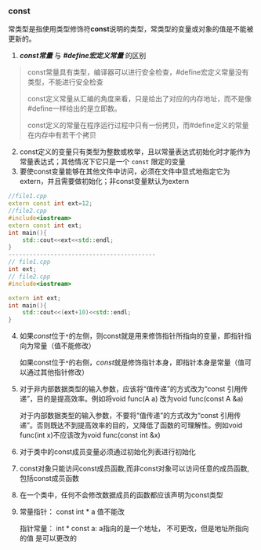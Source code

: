 ### const

常类型是指使用类型修饰符**const**说明的类型，常类型的变量或对象的值是不能被更新的。

1. ***const常量***  与 ***#define宏定义常量***  的区别

>const常量具有类型，编译器可以进行安全检查，#define宏定义常量没有类型，不能进行安全检查
>
>const定义常量从汇编的角度来看，只是给出了对应的内存地址，而不是像#define一样给出的是立即数。
>
>const定义的常量在程序运行过程中只有一份拷贝，而#define定义的常量在内存中有若干个拷贝

2. const定义的变量只有类型为整数或枚举，且以常量表达式初始化时才能作为常量表达式；其他情况下它只是一个 `const` 限定的变量
3. 要使const变量能够在其他文件中访问，必须在文件中显式地指定它为extern，并且需要做初始化；非const变量默认为extern

```c++
//file1.cpp
extern const int ext=12;
//file2.cpp
#include<iostream>
extern const int ext;
int main(){
    std::cout<<ext<<std::endl;
}
------------------------------------------
// file1.cpp
int ext;
// file2.cpp
#include<iostream>

extern int ext;
int main(){
    std::cout<<(ext+10)<<std::endl;
}
```

4. 如果*const*位于`*`的左侧，则const就是用来修饰指针所指向的变量，即指针指向为常量（值不能修改）
   
   如果const位于`*`的右侧，*const*就是修饰指针本身，即指针本身是常量（值可以通过其他指针修改）
5. 对于非内部数据类型的输入参数，应该将“值传递”的方式改为“const 引用传递”，目的是提高效率。例如将void func(A a) 改为void func(const A &a)                  

   对于内部数据类型的输入参数，不要将“值传递”的方式改为“const 引用传递”。否则既达不到提高效率的目的，又降低了函数的可理解性。例如void func(int  x)不应该改为void func(const int &x)

6. 对于类中的const成员变量必须通过初始化列表进行初始化
7. const对象只能访问const成员函数,而非const对象可以访问任意的成员函数,包括const成员函数
8. 在一个类中，任何不会修改数据成员的函数都应该声明为const类型
9. 常量指针： const int * a   值不能改

   指针常量： int * const a: a指向的是一个地址， 不可更改，但是地址所指向的值 是可以更改的
